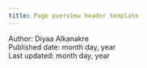 ```yaml
---
title: Page overview header template
---
```

Author: Diyaa Alkanakre<br>
Published date: month day, year<br>
Last updated: month day, year<br>